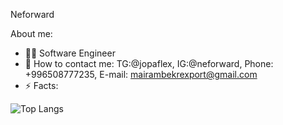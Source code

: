 Neforward

About me:

* 🧑‍💻 Software Engineer 
* 📩 How to contact me: TG:@jopaflex, IG:@neforward, Phone: +996508777235, E-mail: mairambekrexport@gmail.com
* ⚡ Facts:

  
![Top Langs](https://github-readme-stats.vercel.app/api/top-langs/?username=neforward&layout=compact)

